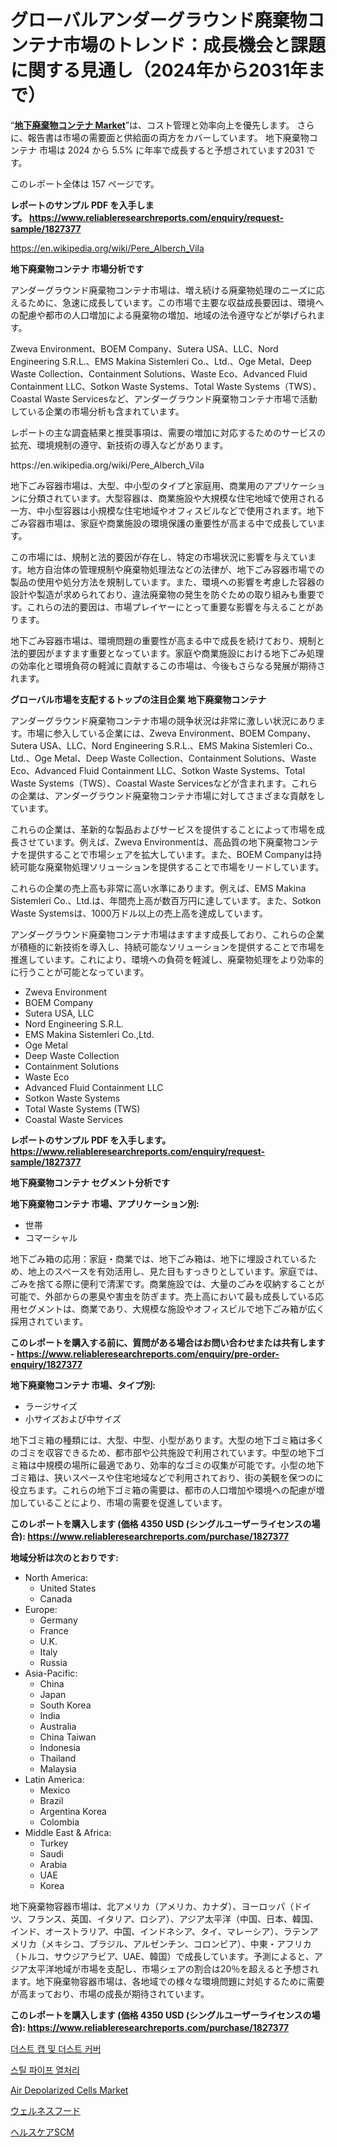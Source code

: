 <p><h1>グローバルアンダーグラウンド廃棄物コンテナ市場のトレンド：成長機会と課題に関する見通し（2024年から2031年まで）</h1></p><p>&ldquo;<strong><a href="https://www.reliableresearchreports.com/underground-waste-container-r1827377">地下廃棄物コンテナ Market</a></strong>&rdquo;は、コスト管理と効率向上を優先します。 さらに、報告書は市場の需要面と供給面の両方をカバーしています。 地下廃棄物コンテナ 市場は 2024 から 5.5% に年率で成長すると予想されています2031 です。</p>
<p>このレポート全体は 157 ページです。</p>
<p><strong>レポートのサンプル PDF を入手します。&nbsp;<a href="https://www.reliableresearchreports.com/enquiry/request-sample/1827377">https://www.reliableresearchreports.com/enquiry/request-sample/1827377</a></strong></p>
<p><a href="https://en.wikipedia.org/wiki/Pere_Alberch_Vila">https://en.wikipedia.org/wiki/Pere_Alberch_Vila</a></p>
<p><strong>地下廃棄物コンテナ 市場分析です</strong></p>
<p><p>アンダーグラウンド廃棄物コンテナ市場は、増え続ける廃棄物処理のニーズに応えるために、急速に成長しています。この市場で主要な収益成長要因は、環境への配慮や都市の人口増加による廃棄物の増加、地域の法令遵守などが挙げられます。</p><p>Zweva Environment、BOEM Company、Sutera USA、LLC、Nord Engineering S.R.L.、EMS Makina Sistemleri Co.、Ltd.、Oge Metal、Deep Waste Collection、Containment Solutions、Waste Eco、Advanced Fluid Containment LLC、Sotkon Waste Systems、Total Waste Systems（TWS）、Coastal Waste Servicesなど、アンダーグラウンド廃棄物コンテナ市場で活動している企業の市場分析も含まれています。</p><p>レポートの主な調査結果と推奨事項は、需要の増加に対応するためのサービスの拡充、環境規制の遵守、新技術の導入などがあります。</p></p>
<p>https://en.wikipedia.org/wiki/Pere_Alberch_Vila</p>
<p><p>地下ごみ容器市場は、大型、中小型のタイプと家庭用、商業用のアプリケーションに分類されています。大型容器は、商業施設や大規模な住宅地域で使用される一方、中小型容器は小規模な住宅地域やオフィスビルなどで使用されます。地下ごみ容器市場は、家庭や商業施設の環境保護の重要性が高まる中で成長しています。</p><p>この市場には、規制と法的要因が存在し、特定の市場状況に影響を与えています。地方自治体の管理規制や廃棄物処理法などの法律が、地下ごみ容器市場での製品の使用や処分方法を規制しています。また、環境への影響を考慮した容器の設計や製造が求められており、違法廃棄物の発生を防ぐための取り組みも重要です。これらの法的要因は、市場プレイヤーにとって重要な影響を与えることがあります。</p><p>地下ごみ容器市場は、環境問題の重要性が高まる中で成長を続けており、規制と法的要因がますます重要となっています。家庭や商業施設における地下ごみ処理の効率化と環境負荷の軽減に貢献するこの市場は、今後もさらなる発展が期待されます。</p></p>
<p><strong>グローバル市場を支配するトップの注目企業 地下廃棄物コンテナ</strong></p>
<p><p>アンダーグラウンド廃棄物コンテナ市場の競争状況は非常に激しい状況にあります。市場に参入している企業には、Zweva Environment、BOEM Company、Sutera USA、LLC、Nord Engineering S.R.L.、EMS Makina Sistemleri Co.、Ltd.、Oge Metal、Deep Waste Collection、Containment Solutions、Waste Eco、Advanced Fluid Containment LLC、Sotkon Waste Systems、Total Waste Systems（TWS）、Coastal Waste Servicesなどが含まれます。これらの企業は、アンダーグラウンド廃棄物コンテナ市場に対してさまざまな貢献をしています。</p><p>これらの企業は、革新的な製品およびサービスを提供することによって市場を成長させています。例えば、Zweva Environmentは、高品質の地下廃棄物コンテナを提供することで市場シェアを拡大しています。また、BOEM Companyは持続可能な廃棄物処理ソリューションを提供することで市場をリードしています。</p><p>これらの企業の売上高も非常に高い水準にあります。例えば、EMS Makina Sistemleri Co.、Ltd.は、年間売上高が数百万円に達しています。また、Sotkon Waste Systemsは、1000万ドル以上の売上高を達成しています。</p><p>アンダーグラウンド廃棄物コンテナ市場はますます成長しており、これらの企業が積極的に新技術を導入し、持続可能なソリューションを提供することで市場を推進しています。これにより、環境への負荷を軽減し、廃棄物処理をより効率的に行うことが可能となっています。</p></p>
<p><ul><li>Zweva Environment</li><li>BOEM Company</li><li>Sutera USA, LLC</li><li>Nord Engineering S.R.L.</li><li>EMS Makina Sistemleri Co.,Ltd.</li><li>Oge Metal</li><li>Deep Waste Collection</li><li>Containment Solutions</li><li>Waste Eco</li><li>Advanced Fluid Containment LLC</li><li>Sotkon Waste Systems</li><li>Total Waste Systems (TWS)</li><li>Coastal Waste Services</li></ul></p>
<p><strong>レポートのサンプル PDF を入手します。 <a href="https://www.reliableresearchreports.com/enquiry/request-sample/1827377">https://www.reliableresearchreports.com/enquiry/request-sample/1827377</a></strong></p>
<p><strong>地下廃棄物コンテナ セグメント分析です</strong></p>
<p><strong>地下廃棄物コンテナ 市場、アプリケーション別:</strong></p>
<p><ul><li>世帯</li><li>コマーシャル</li></ul></p>
<p><p>地下ごみ箱の応用：家庭・商業では、地下ごみ箱は、地下に埋設されているため、地上のスペースを有効活用し、見た目もすっきりとしています。家庭では、ごみを捨てる際に便利で清潔です。商業施設では、大量のごみを収納することが可能で、外部からの悪臭や害虫を防ぎます。売上高において最も成長している応用セグメントは、商業であり、大規模な施設やオフィスビルで地下ごみ箱が広く採用されています。</p></p>
<p><strong>このレポートを購入する前に、質問がある場合はお問い合わせまたは共有します - <a href="https://www.reliableresearchreports.com/enquiry/pre-order-enquiry/1827377">https://www.reliableresearchreports.com/enquiry/pre-order-enquiry/1827377</a></strong></p>
<p><strong>地下廃棄物コンテナ 市場、タイプ別:</strong></p>
<p><ul><li>ラージサイズ</li><li>小サイズおよび中サイズ</li></ul></p>
<p><p>地下ゴミ箱の種類には、大型、中型、小型があります。大型の地下ゴミ箱は多くのゴミを収容できるため、都市部や公共施設で利用されています。中型の地下ゴミ箱は中規模の場所に最適であり、効率的なゴミの収集が可能です。小型の地下ゴミ箱は、狭いスペースや住宅地域などで利用されており、街の美観を保つのに役立ちます。これらの地下ゴミ箱の需要は、都市の人口増加や環境への配慮が増加していることにより、市場の需要を促進しています。</p></p>
<p><strong>このレポートを購入します (価格 4350 USD (シングルユーザーライセンスの場合): <a href="https://www.reliableresearchreports.com/purchase/1827377">https://www.reliableresearchreports.com/purchase/1827377</a></strong></p>
<p><strong>地域分析は次のとおりです:</strong></p>
<p><ul>
    <li>
        North America:
        <ul>
            <li>United States</li>
            <li>Canada</li>
        </ul>
    </li>
    <li>
        Europe:
        <ul>
            <li>Germany</li>
            <li>France</li>
            <li>U.K.</li>
            <li>Italy</li>
            <li>Russia</li>
        </ul>
    </li>
    <li>
        Asia-Pacific:
        <ul>
            <li>China</li>
            <li>Japan</li>
            <li>South Korea</li>
            <li>India</li>
            <li>Australia</li>
            <li>China Taiwan</li>
            <li>Indonesia</li>
            <li>Thailand</li>
            <li>Malaysia</li>
        </ul>
    </li>
    <li>
        Latin America:
        <ul>
            <li>Mexico</li>
            <li>Brazil</li>
            <li>Argentina Korea</li>
            <li>Colombia</li>
        </ul>
    </li>
    <li>
        Middle East & Africa:
        <ul>
            <li>Turkey</li>
            <li>Saudi</li>
            <li>Arabia</li>
            <li>UAE</li>
            <li>Korea</li>
        </ul>
    </li>
    </ul></p>
<p><p>地下廃棄物容器市場は、北アメリカ（アメリカ、カナダ）、ヨーロッパ（ドイツ、フランス、英国、イタリア、ロシア）、アジア太平洋（中国、日本、韓国、インド、オーストラリア、中国、インドネシア、タイ、マレーシア）、ラテンアメリカ（メキシコ、ブラジル、アルゼンチン、コロンビア）、中東・アフリカ（トルコ、サウジアラビア、UAE、韓国）で成長しています。予測によると、アジア太平洋地域が市場を支配し、市場シェアの割合は20％を超えると予想されます。地下廃棄物容器市場は、各地域での様々な環境問題に対処するために需要が高まっており、市場の成長が期待されています。</p></p>
<p><strong>このレポートを購入します (価格 4350 USD (シングルユーザーライセンスの場合): <a href="https://www.reliableresearchreports.com/purchase/1827377">https://www.reliableresearchreports.com/purchase/1827377</a></strong></p>
<p><p><a href="https://github.com/KellyLyncyh543964/Market-Research-Report-List-3/blob/main/670288488336.md">더스트 캡 및 더스트 커버</a></p><p><a href="https://github.com/rcabello548/Market-Research-Report-List-3/blob/main/357704288337.md">스틸 파이프 열처리</a></p><p><a href="https://www.linkedin.com/pulse/air-depolarized-cells-market-segmentation-geographical-f6q8e?trackingId=SWurXTVFTki%2FSljV9WeULg%3D%3D">Air Depolarized Cells Market</a></p><p><a href="https://github.com/roulaayoub-saad/Market-Research-Report-List-3/blob/main/581652670943.md">ウェルネスフード</a></p><p><a href="https://github.com/zjkmgcs938405/Market-Research-Report-List-4/blob/main/879404070942.md">ヘルスケアSCM</a></p></p>